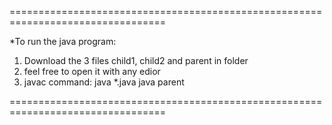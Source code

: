 =================================================================================

*To run the java program:
1) Download the 3 files child1, child2 and parent in folder
2) feel free to open it with any edior
3) javac command: java *.java
                  java parent
                  
=================================================================================
